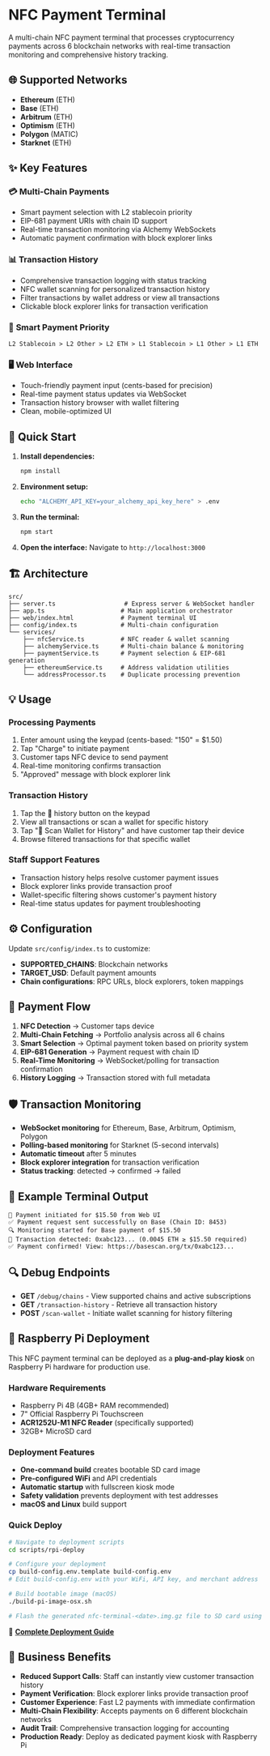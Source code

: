 # NFC Payment Terminal

A multi-chain NFC payment terminal that processes cryptocurrency payments across 6 blockchain networks with real-time transaction monitoring and comprehensive history tracking.

## 🌐 Supported Networks

- **Ethereum** (ETH)
- **Base** (ETH) 
- **Arbitrum** (ETH)
- **Optimism** (ETH)
- **Polygon** (MATIC)
- **Starknet** (ETH)

## ✨ Key Features

### 💳 **Multi-Chain Payments**
- Smart payment selection with L2 stablecoin priority
- EIP-681 payment URIs with chain ID support
- Real-time transaction monitoring via Alchemy WebSockets
- Automatic payment confirmation with block explorer links

### 📊 **Transaction History**
- Comprehensive transaction logging with status tracking
- NFC wallet scanning for personalized transaction history
- Filter transactions by wallet address or view all transactions
- Clickable block explorer links for transaction verification

### 🎯 **Smart Payment Priority**
```
L2 Stablecoin > L2 Other > L2 ETH > L1 Stablecoin > L1 Other > L1 ETH
```

### 🖥️ **Web Interface**
- Touch-friendly payment input (cents-based for precision)
- Real-time payment status updates via WebSocket
- Transaction history browser with wallet filtering
- Clean, mobile-optimized UI

## 🚀 Quick Start

1. **Install dependencies:**
   ```bash
   npm install
   ```

2. **Environment setup:**
   ```bash
   echo "ALCHEMY_API_KEY=your_alchemy_api_key_here" > .env
   ```

3. **Run the terminal:**
   ```bash
   npm start
   ```

4. **Open the interface:**
   Navigate to `http://localhost:3000`

## 🏗️ Architecture

```
src/
├── server.ts                   # Express server & WebSocket handler
├── app.ts                     # Main application orchestrator
├── web/index.html             # Payment terminal UI
├── config/index.ts            # Multi-chain configuration
└── services/
    ├── nfcService.ts          # NFC reader & wallet scanning
    ├── alchemyService.ts      # Multi-chain balance & monitoring
    ├── paymentService.ts      # Payment selection & EIP-681 generation
    ├── ethereumService.ts     # Address validation utilities
    └── addressProcessor.ts    # Duplicate processing prevention
```

## 💡 Usage

### **Processing Payments**
1. Enter amount using the keypad (cents-based: "150" = $1.50)
2. Tap "Charge" to initiate payment
3. Customer taps NFC device to send payment
4. Real-time monitoring confirms transaction
5. "Approved" message with block explorer link

### **Transaction History**
1. Tap the 📜 history button on the keypad
2. View all transactions or scan a wallet for specific history
3. Tap "📱 Scan Wallet for History" and have customer tap their device
4. Browse filtered transactions for that specific wallet

### **Staff Support Features**
- Transaction history helps resolve customer payment issues
- Block explorer links provide transaction proof
- Wallet-specific filtering shows customer's payment history
- Real-time status updates for payment troubleshooting

## ⚙️ Configuration

Update `src/config/index.ts` to customize:
- **SUPPORTED_CHAINS**: Blockchain networks
- **TARGET_USD**: Default payment amounts
- **Chain configurations**: RPC URLs, block explorers, token mappings

## 🔄 Payment Flow

1. **NFC Detection** → Customer taps device
2. **Multi-Chain Fetching** → Portfolio analysis across all 6 chains
3. **Smart Selection** → Optimal payment token based on priority system
4. **EIP-681 Generation** → Payment request with chain ID
5. **Real-Time Monitoring** → WebSocket/polling for transaction confirmation
6. **History Logging** → Transaction stored with full metadata

## 🛡️ Transaction Monitoring

- **WebSocket monitoring** for Ethereum, Base, Arbitrum, Optimism, Polygon
- **Polling-based monitoring** for Starknet (5-second intervals)
- **Automatic timeout** after 5 minutes
- **Block explorer integration** for transaction verification
- **Status tracking**: detected → confirmed → failed

## 📱 Example Terminal Output

```
💸 Payment initiated for $15.50 from Web UI
✅ Payment request sent successfully on Base (Chain ID: 8453)
🔍 Monitoring started for Base payment of $15.50
📝 Transaction detected: 0xabc123... (0.0045 ETH ≥ $15.50 required)
✅ Payment confirmed! View: https://basescan.org/tx/0xabc123...
```

## 🔍 Debug Endpoints

- **GET** `/debug/chains` - View supported chains and active subscriptions
- **GET** `/transaction-history` - Retrieve all transaction history
- **POST** `/scan-wallet` - Initiate wallet scanning for history filtering

## 🍓 Raspberry Pi Deployment

This NFC payment terminal can be deployed as a **plug-and-play kiosk** on Raspberry Pi hardware for production use.

### **Hardware Requirements**
- Raspberry Pi 4B (4GB+ RAM recommended)
- 7" Official Raspberry Pi Touchscreen 
- **ACR1252U-M1 NFC Reader** (specifically supported)
- 32GB+ MicroSD card

### **Deployment Features**
- **One-command build** creates bootable SD card image
- **Pre-configured WiFi** and API credentials
- **Automatic startup** with fullscreen kiosk mode
- **Safety validation** prevents deployment with test addresses
- **macOS and Linux** build support

### **Quick Deploy**
```bash
# Navigate to deployment scripts
cd scripts/rpi-deploy

# Configure your deployment
cp build-config.env.template build-config.env
# Edit build-config.env with your WiFi, API key, and merchant address

# Build bootable image (macOS)
./build-pi-image-osx.sh

# Flash the generated nfc-terminal-<date>.img.gz file to SD card using Raspberry Pi Imager and boot!
```

📖 **[Complete Deployment Guide](README-DEPLOYMENT.md)**

## 🎯 Business Benefits

- **Reduced Support Calls**: Staff can instantly view customer transaction history
- **Payment Verification**: Block explorer links provide transaction proof  
- **Customer Experience**: Fast L2 payments with immediate confirmation
- **Multi-Chain Flexibility**: Accepts payments on 6 different blockchain networks
- **Audit Trail**: Comprehensive transaction logging for accounting
- **Production Ready**: Deploy as dedicated payment kiosk with Raspberry Pi
